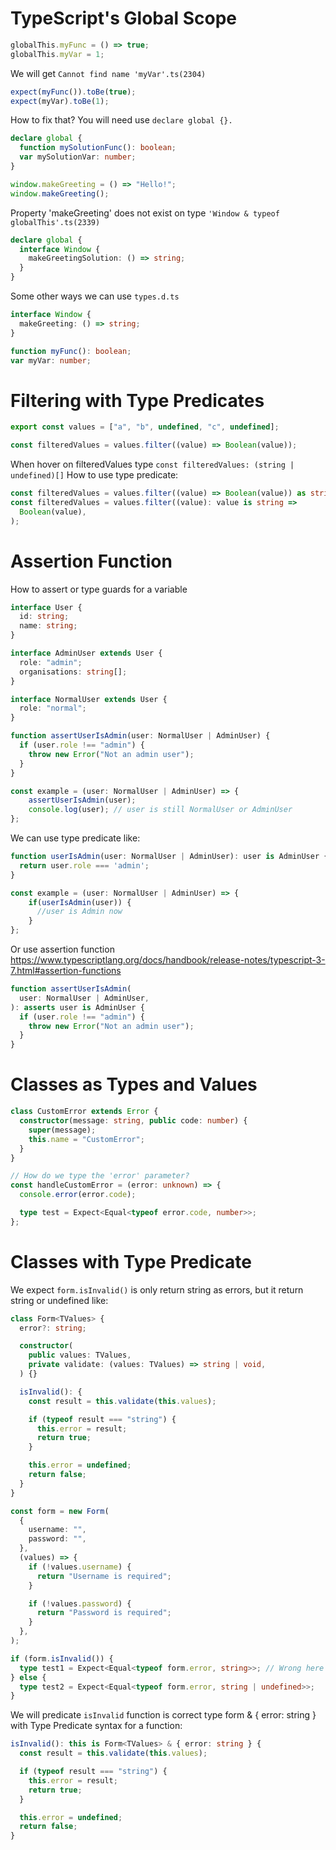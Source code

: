 # TypeScript's Global Scope

```.ts
globalThis.myFunc = () => true;
globalThis.myVar = 1;
```
We will get `Cannot find name 'myVar'.ts(2304)`
```.ts
expect(myFunc()).toBe(true);
expect(myVar).toBe(1);
```
How to fix that?
You will need use `declare global {}.`

```.ts
declare global {
  function mySolutionFunc(): boolean;
  var mySolutionVar: number;
}
```

```.ts
window.makeGreeting = () => "Hello!";
window.makeGreeting();
```

Property 'makeGreeting' does not exist on type `'Window & typeof globalThis'.ts(2339)`
```.ts
declare global {
  interface Window {
    makeGreetingSolution: () => string;
  }
}
```
Some other ways we can use `types.d.ts`
```.ts
interface Window {
  makeGreeting: () => string;
}

function myFunc(): boolean;
var myVar: number;
```

# Filtering with Type Predicates
```.ts
export const values = ["a", "b", undefined, "c", undefined];

const filteredValues = values.filter((value) => Boolean(value));
```
When hover on filteredValues type
`const filteredValues: (string | undefined)[]`
How to use type predicate:
```.ts
const filteredValues = values.filter((value) => Boolean(value)) as string[];
const filteredValues = values.filter((value): value is string =>
  Boolean(value),
);
```
# Assertion Function

How to assert or type guards for a variable

```.ts
interface User {
  id: string;
  name: string;
}

interface AdminUser extends User {
  role: "admin";
  organisations: string[];
}

interface NormalUser extends User {
  role: "normal";
}

function assertUserIsAdmin(user: NormalUser | AdminUser) {
  if (user.role !== "admin") {
    throw new Error("Not an admin user");
  }
}

const example = (user: NormalUser | AdminUser) => {
    assertUserIsAdmin(user);
    console.log(user); // user is still NormalUser or AdminUser
};
```
We can use type predicate like:

```.ts
function userIsAdmin(user: NormalUser | AdminUser): user is AdminUser {
  return user.role === 'admin';
}

const example = (user: NormalUser | AdminUser) => {
    if(userIsAdmin(user)) {
      //user is Admin now
    }
};
```

Or use assertion function https://www.typescriptlang.org/docs/handbook/release-notes/typescript-3-7.html#assertion-functions
```.ts
function assertUserIsAdmin(
  user: NormalUser | AdminUser,
): asserts user is AdminUser {
  if (user.role !== "admin") {
    throw new Error("Not an admin user");
  }
}
```
# Classes as Types and Values

```.ts
class CustomError extends Error {
  constructor(message: string, public code: number) {
    super(message);
    this.name = "CustomError";
  }
}

// How do we type the 'error' parameter?
const handleCustomError = (error: unknown) => {
  console.error(error.code);

  type test = Expect<Equal<typeof error.code, number>>;
};
```

# Classes with Type Predicate
We expect `form.isInvalid()` is only return string as errors, but it return string or undefined like:

```.ts
class Form<TValues> {
  error?: string;

  constructor(
    public values: TValues,
    private validate: (values: TValues) => string | void,
  ) {}

  isInvalid(): {
    const result = this.validate(this.values);

    if (typeof result === "string") {
      this.error = result;
      return true;
    }

    this.error = undefined;
    return false;
  }
}

const form = new Form(
  {
    username: "",
    password: "",
  },
  (values) => {
    if (!values.username) {
      return "Username is required";
    }

    if (!values.password) {
      return "Password is required";
    }
  },
);

if (form.isInvalid()) {
  type test1 = Expect<Equal<typeof form.error, string>>; // Wrong here
} else {
  type test2 = Expect<Equal<typeof form.error, string | undefined>>;
}

```
We will predicate `isInvalid` function is correct type form & { error: string } with
Type Predicate syntax for a function:

```.ts
isInvalid(): this is Form<TValues> & { error: string } {
  const result = this.validate(this.values);

  if (typeof result === "string") {
    this.error = result;
    return true;
  }

  this.error = undefined;
  return false;
}
```




